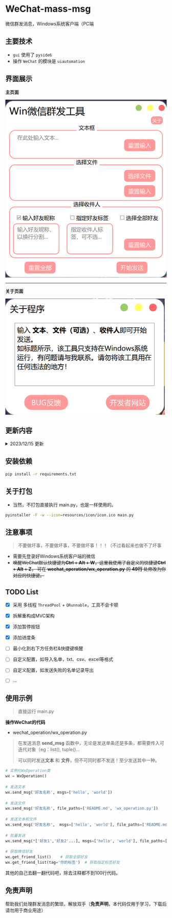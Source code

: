 # WeChat-mass-msg

微信群发消息，Windows系统客户端（PC端

## 主要技术
- `gui` 使用了 `pyside6`
- 操作 `WeChat` 的模块是 `uiautomation`

## 界面展示



**主页面**

![](resources/images/main.png)

---

**关于页面**


![](resources/images/about.png)


## 更新内容
<details>
<summary>2023/12/15 更新</summary>

1. 唤醒`WeChat` 由快捷键更改为`Windows`系统层面唤醒微信窗口
    ```python
    def __wake_up_window():
        """唤醒微信窗口"""
        hwnd = win32gui.FindWindow('WeChatMainWndForPC', '微信')
        # 展示窗口
        win32gui.SetForegroundWindow(hwnd)
        win32gui.ShowWindow(hwnd, win32con.SW_SHOWDEFAULT)
    ```

2. 完善在没有100%匹配好友昵称时候，获取当前面板的昵称做匹配
    ```python
    # 获取到真实的昵称（获取当前面板的备注名称）, 有时候输入不全, 可以搜索到，但输入内容时候会报错
    for idx in range(1, 10):
        name = self.wx_window.TextControl(foundIndex=idx).Name
    ```
3. 工具启动时，`WeChat`和工具都会置顶，工具关闭是`WeChat`最小化。

</details>

## 安装依赖

```bash
pip install -r requirements.txt
```


## 关于打包
- 当然，不打包直接执行 main.py，也是一样使用的。
```bash
pyinstaller -F -w --icon=resources/icon/icon.ico main.py
```


## 注意事项

> 不要做坏事，不要做坏事，不要做坏事！！！（不过看起来也做不了坏事

- 需要先登录好Windows系统客户端的微信
- ~~唤醒WeChat默认快捷键为**Ctrl + Alt + W**，这里我使用了自定义的快捷键**Ctrl + Alt + Z**， 
  可在 **wechat_operation/wx_operation.py** 的 **49行** 处修改为你对应的快捷键。~~



## TODO List

- [x] 采用 多线程 `ThreadPool` + `QRunnable`，工具不会卡顿
- [x] 拆解重构成MVC架构
- [x] 添加暂停按钮
- [x] 添加进度条
- [ ] 最小化到右下方任务栏&快捷键唤醒
- [ ] 自定义配置，如导入名单，txt、csv、excel等格式
- [ ] 自定义配置，如发送失败的名单记录导出
- [ ] ...



## 使用示例
> 直接运行 main.py


**操作WeChat的代码**

- wechat_operation/wx_operation.py
> 在发送消息 **send_msg** 函数中，无论是发送单条还是多条，都需要传入可迭代对象（eg：list(), tuple()...
>
> 可以同时发送**文本** 和 **文件**，但不可同时都不发送！至少发送其中一种。



```python
# 实例化WxOperation类
wx = WxOperation()

# 发送文本
wx.send_msg('好友名称', msgs=['hello', 'world'])

# 发送文件
wx.send_msg('好友名称', file_paths=['README.md', 'wx_operation.py'])

# 发送文本和文件
wx.send_msg('好友名称',  msgs=['hello', 'world'], file_paths=['README.md', 'wx_operation.py'])

# 批量发送
wx.send_msg(*['好友1','好友2'...], msgs=['hello', 'world'], file_paths=['README.md', 'wx_operation.py'])

# 获取微信好友
wx.get_friend_list()	# 获取全部好友
wx.get_friend_list(tag='你的标签')  # 获取指定标签好友
```



其他的自己去翻一翻代码吧，除去注释都不到100行代码。





## 免责声明

帮助我们处理群发消息的繁琐，解放双手（**免责声明**，本代码仅用于学习，下载后请勿用于商业用途）

